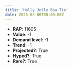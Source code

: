 ```yaml
---
title: 'Holly Jolly Bow Tie'
date: 2025-08-06T00:00:00Z
---
```

- **RAP**: 11605
- **Value**: -1
- **Demand level**: -1
- **Trend**: -1
- **Projected?**: True
- **Hyped?**: True
- **Rare?**: True

